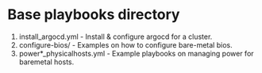 # Base playbooks directory

1. install_argocd.yml - Install & configure argocd for a cluster.
2. configure-bios/ - Examples on how to configure bare-metal bios.
3. power*_physicalhosts.yml - Example playbooks on managing power for baremetal hosts.
